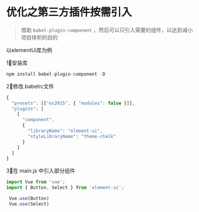 # 优化之第三方插件按需引入

> 借助 `babel-plugin-component` ，然后可以只引入需要的组件，以达到减小项目体积的目的

以elementUi库为例

1⃣️安装库

```js
npm install babel-plugin-component -D
```

2⃣️修改.babelrc文件

```js
{
  "presets": [["es2015", { "modules": false }]],
  "plugins": [
    [
      "component",
      {
        "libraryName": "element-ui",
        "styleLibraryName": "theme-chalk"
      }
    ]
  ]
}
```

3⃣️在 main.js 中引入部分组件

```js
import Vue from 'vue';
import { Button, Select } from 'element-ui';

 Vue.use(Button)
 Vue.use(Select)
```



